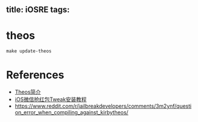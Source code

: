 title: iOSRE
tags:
---

# theos

```
make update-theos
```



# References
- [Theos简介](http://www.dechao.net/theos/)
- [iOS微信抢红包Tweak安装教程](http://www.swiftyper.com/ios-tweak-install-guide/)
- <https://www.reddit.com/r/jailbreakdevelopers/comments/3m2ynf/question_error_when_compiling_against_kirbytheos/>
